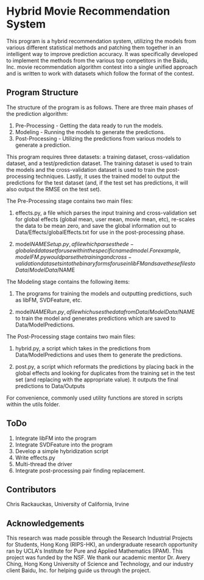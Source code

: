 Hybrid Movie Recommendation System
==============================================

This program is a hybrid recommendation system, utilizing the models from various different statistical methods and patching them together in an intelligent way to improve prediction accuracy. It was specifically developed to implement the methods from the various top competitors in the Baidu, Inc. movie recommendation algorithm contest into a single unified approach and is written to work with datasets which follow the format of the contest.

Program Structure
----------------------------------------------

The structure of the program is as follows. There are three main phases of the prediction algorithm:

1. Pre-Processing - Getting the data ready to run the models.
2. Modeling - Running the models to generate the predictions.
3. Post-Processing - Utilizing the predictions from various models to generate a prediction.

This program requires three datasets: a training dataset, cross-validation dataset, and a test/prediction dataset. The training dataset is used to train the models and the cross-validation dataset is used to train the post-processing techniques. Lastly, it uses the trained model to output the predictions for the test dataset (and, if the test set has predictions, it will also output the RMSE on the test set).

The Pre-Processing stage contains two main files:

1. effects.py, a file which parses the input training and cross-validation set for global effects (global mean, user mean, movie mean, etc), re-scales the data to be mean zero, and save the global information out to Data/Effects/globalEffects.txt for use in the post-processing phase.

2. model$NAMESetup.py, a file which parses the de-globaled dataset for use within the specific named model. For example, modelFM.py would parse the training and cross-validation datasets into the binary forms for use in libFM and save these files to Data/ModelData/$NAME

The Modeling stage contains the following items:

1. The programs for training the models and outputting predictions, such as libFM, SVDFeature, etc.

2. model$NAMERun.py, a file which uses the data from Data/ModelData/$NAME to train the model and generates predictions which are saved to Data/ModelPredictions.

The Post-Processing stage contains two main files:

1. hybrid.py, a script which takes in the predictions from Data/ModelPredictions and uses them to generate the predictions.

2. post.py, a script which reformats the predictions by placing back in the global effects and looking for duplicates from the training set in the test set (and replacing with the appropriate value). It outputs the final predictions to Data/Outputs

For convenience, commonly used utility functions are stored in scripts within the utils folder.

ToDo
----------------------------------------------

1. Integrate libFM into the program
2. Integrate SVDFeature into the program
3. Develop a simple hybridization script
4. Write effects.py
5. Multi-thread the driver
6. Integrate post-processing pair finding replacement.

Contributors
----------------------------------------------

Chris Rackauckas, University of California, Irvine

Acknowledgements
----------------------------------------------

This research was made possible through the Research Industrial Projects for Students, Hong Kong (RIPS-HK), an undergraduate research opportunity ran by UCLA's Institute for Pure and Applied Mathematics (IPAM). This project was funded by the NSF. We thank our academic mentor Dr. Avery Ching, Hong Kong University of Science and Technology, and our industry client Baidu, Inc. for helping guide us through the project.